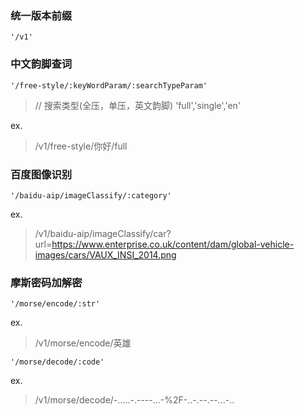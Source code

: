 ### 统一版本前缀
<code>'/v1'</code>

### 中文韵脚查词
<code>'/free-style/:keyWordParam/:searchTypeParam'</code>

> // 搜索类型(全压，单压，英文韵脚)
'full','single','en'

ex.
> /v1/free-style/你好/full

### 百度图像识别
<code>'/baidu-aip/imageClassify/:category'</code>

ex.
> /v1/baidu-aip/imageClassify/car?url=https://www.enterprise.co.uk/content/dam/global-vehicle-images/cars/VAUX_INSI_2014.png

### 摩斯密码加解密
<code>'/morse/encode/:str'</code>  

ex.
> /v1/morse/encode/英雄

<code>'/morse/decode/:code'</code>

ex.
> /v1/morse/decode/-.....-.----...-%2F-..-.--.--...-..
